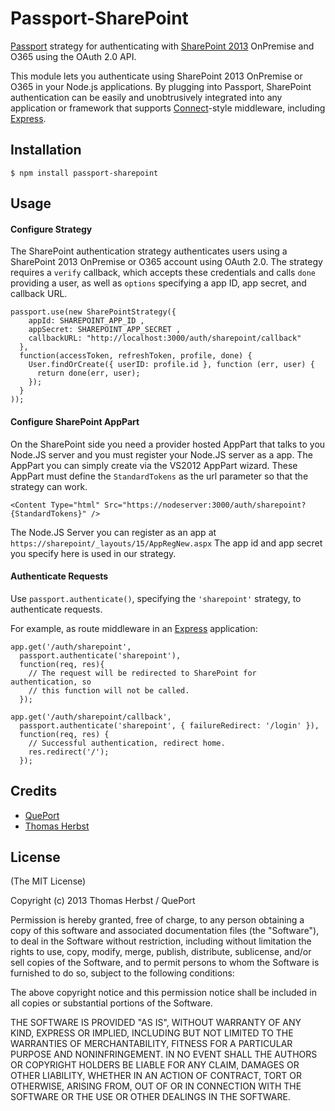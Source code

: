 # Passport-SharePoint

[Passport](http://passportjs.org/) strategy for authenticating with [SharePoint 2013](http://sharepoint.microsoft.com/.com/) OnPremise and O365 using the OAuth 2.0 API.

This module lets you authenticate using SharePoint 2013 OnPremise or O365 in your Node.js applications.
By plugging into Passport, SharePoint authentication can be easily and unobtrusively integrated into any application or framework that supports [Connect](http://www.senchalabs.org/connect/)-style middleware, including [Express](http://expressjs.com/).

## Installation

    $ npm install passport-sharepoint

## Usage

#### Configure Strategy

The SharePoint authentication strategy authenticates users using a SharePoint 2013 OnPremise or O365
account using OAuth 2.0.  The strategy requires a `verify` callback, which
accepts these credentials and calls `done` providing a user, as well as
`options` specifying a app ID, app secret, and callback URL.

    passport.use(new SharePointStrategy({
        appId: SHAREPOINT_APP_ID ,
        appSecret: SHAREPOINT_APP_SECRET ,
        callbackURL: "http://localhost:3000/auth/sharepoint/callback"
      },
      function(accessToken, refreshToken, profile, done) {
        User.findOrCreate({ userID: profile.id }, function (err, user) {
          return done(err, user);
        });
      }
    ));
    
#### Configure SharePoint AppPart

On the SharePoint side you need a provider hosted AppPart that talks to you Node.JS server and you must register your Node.JS server as a app.
The AppPart you can simply create via the VS2012 AppPart wizard.
These AppPart must define the `StandardTokens` as the url parameter so that the strategy can work.

    <Content Type="html" Src="https://nodeserver:3000/auth/sharepoint?{StandardTokens}" />

The Node.JS Server you can register as an app at
`https://sharepoint/_layouts/15/AppRegNew.aspx`
The app id and app secret you specify here is used in our strategy.

#### Authenticate Requests

Use `passport.authenticate()`, specifying the `'sharepoint'` strategy, to
authenticate requests.

For example, as route middleware in an [Express](http://expressjs.com/)
application:

    app.get('/auth/sharepoint',
      passport.authenticate('sharepoint'),
      function(req, res){
        // The request will be redirected to SharePoint for authentication, so
        // this function will not be called.
      });

    app.get('/auth/sharepoint/callback', 
      passport.authenticate('sharepoint', { failureRedirect: '/login' }),
      function(req, res) {
        // Successful authentication, redirect home.
        res.redirect('/');
      });

## Credits

  - [QuePort](https://github.com/QuePort)
  - [Thomas Herbst](https://github.com/macrauder)

## License

(The MIT License)

Copyright (c) 2013 Thomas Herbst / QuePort

Permission is hereby granted, free of charge, to any person obtaining a copy of
this software and associated documentation files (the "Software"), to deal in
the Software without restriction, including without limitation the rights to
use, copy, modify, merge, publish, distribute, sublicense, and/or sell copies of
the Software, and to permit persons to whom the Software is furnished to do so,
subject to the following conditions:

The above copyright notice and this permission notice shall be included in all
copies or substantial portions of the Software.

THE SOFTWARE IS PROVIDED "AS IS", WITHOUT WARRANTY OF ANY KIND, EXPRESS OR
IMPLIED, INCLUDING BUT NOT LIMITED TO THE WARRANTIES OF MERCHANTABILITY, FITNESS
FOR A PARTICULAR PURPOSE AND NONINFRINGEMENT. IN NO EVENT SHALL THE AUTHORS OR
COPYRIGHT HOLDERS BE LIABLE FOR ANY CLAIM, DAMAGES OR OTHER LIABILITY, WHETHER
IN AN ACTION OF CONTRACT, TORT OR OTHERWISE, ARISING FROM, OUT OF OR IN
CONNECTION WITH THE SOFTWARE OR THE USE OR OTHER DEALINGS IN THE SOFTWARE.